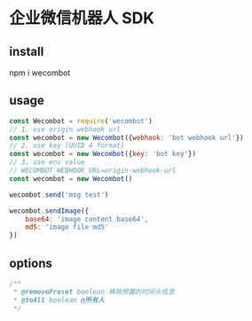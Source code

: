 # 企业微信机器人 SDK

## install
npm i wecombot

## usage
```js
const Wecombot = require('wecombot')
// 1. use origin webhook url
const wecombot = new Wecombot({webhook: 'bot webhook url'})
// 2. use key (UUID 4 format)
const wecombot = new Wecombot({key: 'bot key'})
// 3. use env value 
// WECOMBOT_WEBHOOK_URL=origin-webhook-url
const wecombot = new Wecombot()

wecombot.send('msg test')

wecombot.sendImage({
    base64: 'image content base64',
    md5: 'image file md5'
})
```

## options

```js
/**
 * @removePreset boolean 移除预置的时间头信息
 * @toAll boolean @所有人
 */
```



